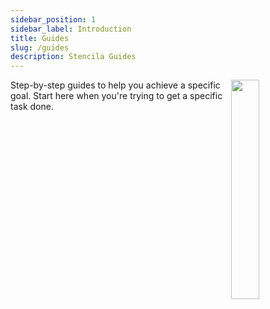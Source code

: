 ```yaml
---
sidebar_position: 1
sidebar_label: Introduction
title: Guides
slug: /guides
description: Stencila Guides
---
```


<img align="right" width="30%" src="/img/illustrations/guides.svg" />

Step-by-step guides to help you achieve a specific goal. Start here when you're trying to get a specific task done.
